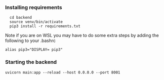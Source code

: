 ### Installing requirements
```
  cd backend
  source venv/bin/activate
  pip3 install -r requirements.txt
```

Note if you are on WSL you may have to do some extra steps by adding the following to your .bashrc

```
alias pip3="DISPLAY= pip3"
```

### Starting the backend
```
uvicorn main:app --reload --host 0.0.0.0 --port 8001
```